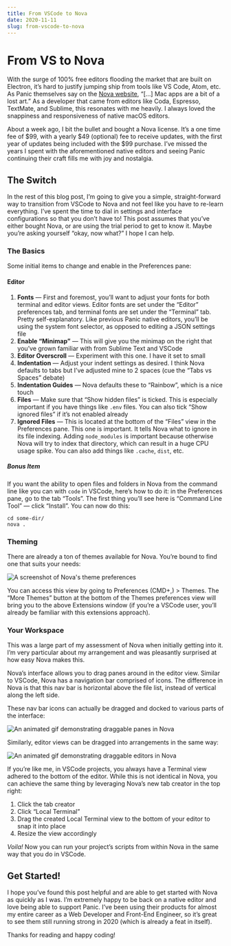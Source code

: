 ```yaml
---
title: From VSCode to Nova
date: 2020-11-11
slug: from-vscode-to-nova
---
```


# From VS to Nova

With the surge of 100% free editors flooding the market that are built on Electron, it’s hard to justify jumping ship from tools like VS Code, Atom, etc. As Panic themselves say on the [Nova website](https://nova.app/), “[…] Mac apps are a bit of a lost art.” As a developer that came from editors like Coda, Espresso, TextMate, and Sublime, this resonates with me heavily. I always loved the snappiness and responsiveness of native macOS editors.

About a week ago, I bit the bullet and bought a Nova license. It’s a one time fee of $99, with a yearly $49 (optional) fee to receive updates, with the first year of updates being included with the $99 purchase. I’ve missed the years I spent with the aforementioned native editors and seeing Panic continuing their craft fills me with joy and nostalgia.

## The Switch

In the rest of this blog post, I’m going to give you a simple, straight-forward way to transition from VSCode to Nova and not feel like you have to re-learn everything. I’ve spent the time to dial in settings and interface configurations so that you don’t have to! This post assumes that you’ve either bought Nova, or are using the trial period to get to know it. Maybe you’re asking yourself “okay, now what?” I hope I can help.

### The Basics

Some initial items to change and enable in the Preferences pane:

#### Editor

1. **Fonts** — First and foremost, you’ll want to adjust your fonts for both terminal and editor views. Editor fonts are set under the “Editor” preferences tab, and terminal fonts are set under the “Terminal” tab. Pretty self-explanatory. Like previous Panic native editors, you’ll be using the system font selector, as opposed to editing a JSON settings file
2. **Enable “Minimap”** — This will give you the minimap on the right that you’ve grown familiar with from Sublime Text and VSCode
3. **Editor Overscroll** — Experiment with this one. I have it set to small
4. **Indentation** — Adjust your indent settings as desired. I think Nova defaults to tabs but I’ve adjusted mine to 2 spaces (cue the “Tabs vs Spaces” debate)
5. **Indentation Guides** — Nova defaults these to “Rainbow”, which is a nice touch
6. **Files** — Make sure that “Show hidden files” is ticked. This is especially important if you have things like `.env` files. You can also tick “Show ignored files” if it’s not enabled already
7. **Ignored Files** — This is located at the bottom of the “Files” view in the Preferences pane. This one is important. It tells Nova what to ignore in its file indexing. Adding `node_modules` is important because otherwise Nova will try to index that directory, which can result in a huge CPU usage spike. You can also add things like `.cache`, `dist`, etc.

##### Bonus Item

If you want the ability to open files and folders in Nova from the command line like you can with `code` in VSCode, here’s how to do it: in the Preferences pane, go to the tab “Tools”. The first thing you’ll see here is “Command Line Tool” — click “Install”. You can now do this:

```
cd some-dir/
nova .
```

### Theming

There are already a ton of themes available for Nova. You’re bound to find one that suits your needs:

![A screenshot of Nova's theme preferences](/journal/nova-themes.png)

You can access this view by going to Preferences (CMD+,) > Themes. The “More Themes” button at the bottom of the Themes preferences view will bring you to the above Extensions window (if you’re a VSCode user, you’ll already be familiar with this extensions approach).

### Your Workspace

This was a large part of my assessment of Nova when initially getting into it. I’m very particular about my arrangement and was pleasantly surprised at how easy Nova makes this.

Nova’s interface allows you to drag panes around in the editor view. Similar to VSCode, Nova has a navigation bar comprised of icons. The difference in Nova is that this nav bar is horizontal above the file list, instead of vertical along the left side.

These nav bar icons can actually be dragged and docked to various parts of the interface:

![An animated gif demonstrating draggable panes in Nova](/journal/nova-draggable-panes.gif)

Similarly, editor views can be dragged into arrangements in the same way:

![An animated gif demonstrating draggable editors in Nova](/journal/nova-draggable-editors.gif)

If you’re like me, in VSCode projects, you always have a Terminal view adhered to the bottom of the editor. While this is not identical in Nova, you can achieve the same thing by leveraging Nova’s new tab creator in the top right:

1. Click the tab creator
2. Click “Local Terminal”
3. Drag the created Local Terminal view to the bottom of your editor to snap it into place
4. Resize the view accordingly

_Voila!_ Now you can run your project’s scripts from within Nova in the same way that you do in VSCode.

## Get Started!

I hope you’ve found this post helpful and are able to get started with Nova as quickly as I was. I’m extremely happy to be back on a native editor and love being able to support Panic. I’ve been using their products for almost my entire career as a Web Developer and Front-End Engineer, so it’s great to see them still running strong in 2020 (which is already a feat in itself).

Thanks for reading and happy coding!
